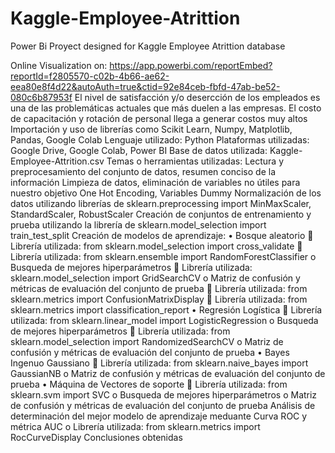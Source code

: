 # Kaggle-Employee-Atrittion
Power Bi Proyect designed for Kaggle Employee Atrittion database

Online Visualization on: https://app.powerbi.com/reportEmbed?reportId=f2805570-c02b-4b66-ae62-eea80e8f4d22&autoAuth=true&ctid=92e84ceb-fbfd-47ab-be52-080c6b87953f 
El nivel de satisfacción y/o desercción de los empleados es una de las problemáticas actuales que más duelen a las empresas. El costo de capacitación y rotación de personal llega a generar costos muy altos
Importación y uso de librerías como Scikit Learn, Numpy, Matplotlib, Pandas, Google Colab
Lenguaje utilizado: Python
Plataformas utilizadas: Google Drive, Google Colab, Power BI
Base de datos utilizada: Kaggle-Employee-Attrition.csv
Temas o herramientas utilizadas:
Lectura y preprocesamiento del conjunto de datos, resumen conciso de la información 
Limpieza de datos, eliminación de variables no útiles para nuestro objetivo 
One Hot Encoding, Variables Dummy
Normalización de los datos utilizando librerías de sklearn.preprocessing import MinMaxScaler, StandardScaler, RobustScaler
Creación de conjuntos de entrenamiento y prueba utilizando la librería de sklearn.model_selection import train_test_split
Creación de modelos de aprendizaje: 
•	Bosque aleatorio 
	Librería utilizada: from sklearn.model_selection import cross_validate
	Librería utilizada: from sklearn.ensemble import RandomForestClassifier
o	Busqueda de mejores hiperparámetros 
	Librería utilizada: sklearn.model_selection import GridSearchCV
o	Matriz de confusión y métricas de evaluación del conjunto de prueba
	Librería utilizada: from sklearn.metrics import ConfusionMatrixDisplay
	Librería utilizada: from sklearn.metrics import classification_report
•	Regresión Logística
	Librería utilizada: from sklearn.linear_model import LogisticRegression
o	Busqueda de mejores hiperparámetros 
	Librería utilizada: from sklearn.model_selection import RandomizedSearchCV
o	Matriz de confusión y métricas de evaluación del conjunto de prueba
•	Bayes Ingenuo Gaussiano
	Librería utilizada: from sklearn.naive_bayes import GaussianNB
o	Matriz de confusión y métricas de evaluación del conjunto de prueba
•	Máquina de Vectores de soporte
	Librería utilizada: from sklearn.svm import SVC
o	Busqueda de mejores hiperparámetros 
o	Matriz de confusión y métricas de evaluación del conjunto de prueba
Análisis de determinación del mejor modelo de aprendizaje meduante Curva ROC y métrica AUC 
o	Librería utilizada: from sklearn.metrics import RocCurveDisplay
Conclusiones obtenidas
